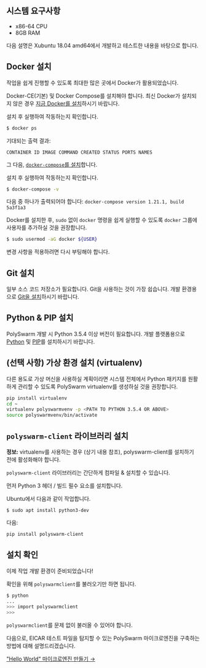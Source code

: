 ## 시스템 요구사항

* x86-64 CPU
* 8GB RAM

다음 설명은 Xubuntu 18.04 amd64에서 개발하고 테스트한 내용을 바탕으로 합니다.

## Docker 설치

작업을 쉽게 진행할 수 있도록 최대한 많은 곳에서 Docker가 활용되었습니다.

Docker-CE(기본) 및 Docker Compose를 설치해야 합니다. 최신 Docker가 설치되지 않은 경우 [지금 Docker를 설치](https://docs.docker.com/install/)하시기 바랍니다.

설치 후 실행하여 작동하는지 확인합니다.

```bash
$ docker ps
```

기대되는 출력 결과:

    CONTAINER ID IMAGE COMMAND CREATED STATUS PORTS NAMES
    

그 다음, [`docker-compose`를 설치](https://docs.docker.com/compose/install/)합니다.

설치 후 실행하여 작동하는지 확인합니다.

```bash
$ docker-compose -v
```

다음 중 하나가 출력되어야 합니다: `docker-compose version 1.21.1, build 5a3f1a3`

Docker를 설치한 후, `sudo` 없이 `docker` 명령을 쉽게 실행할 수 있도록 `docker` 그룹에 사용자를 추가하실 것을 권장합니다.

```bash
$ sudo usermod -aG docker ${USER}
```

변경 사항을 적용하려면 다시 부팅해야 합니다.

## Git 설치

일부 소스 코드 저장소가 필요합니다. Git을 사용하는 것이 가장 쉽습니다. 개발 환경용으로 [Git을 설치](https://git-scm.com/book/en/v2/Getting-Started-Installing-Git)하시기 바랍니다.

## Python & PIP 설치

PolySwarm 개발 시 Python 3.5.4 이상 버전이 필요합니다. 개발 플랫폼용으로 [Python](https://www.python.org/downloads/) 및 [PIP](https://pip.pypa.io/en/stable/installing/)를 설치하시기 바랍니다.

## (선택 사항) 가상 환경 설치 (virtualenv)

다른 용도로 가상 머신을 사용하실 계획이라면 시스템 전체에서 Python 패키지를 원활하게 관리할 수 있도록 PolySwarm virtualenv를 생성하실 것을 권장합니다.

```bash
pip install virtualenv
cd ~
virtualenv polyswarmvenv -p <PATH TO PYTHON 3.5.4 OR ABOVE>
source polyswarmvenv/bin/activate
```

## `polyswarm-client` 라이브러리 설치

<div class="m-flag">
  <p>
    <strong>정보:</strong> virtualenv를 사용하는 경우 (상기 내용 참조), polyswarm-client를 설치하기 전에 활성화해야 합니다.
  </p>
</div>

`polyswarm-client` 라이브러리는 간단하게 컴파일 & 설치할 수 있습니다.

먼저 Python 3 헤더 / 빌드 필수 요소를 설치합니다.

Ubuntu에서 다음과 같이 작업합니다.

    $ sudo apt install python3-dev
    

다음:

```bash
pip install polyswarm-client
```

## 설치 확인

이제 작업 개발 환경이 준비되었습니다!

확인을 위해 `polyswarmclient`를 불러오기만 하면 됩니다.

```bash
$ python
...
>>> import polyswarmclient
>>>
```

`polyswarmclient`를 문제 없이 불러올 수 있어야 합니다.

다음으로, EICAR 테스트 파일을 탐지할 수 있는 PolySwarm 마이크로엔진을 구축하는 방법에 대해 설명드리겠습니다.

["Hello World" 마이크로엔진 만들기 →](/microengines-scratch-to-eicar/)